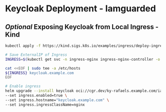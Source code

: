 # Keycloak Deployment - Iamguarded

## *Optional* Exposing Keycloak from Local Ingress - Kind

```bash
kubectl apply -f https://kind.sigs.k8s.io/examples/ingress/deploy-ingress-nginx.yaml

# Save ExternalIP of Ingress 
INGRESS=$(kubectl get svc -n ingress-nginx ingress-nginx-controller -o jsonpath='{.status.loadBalancer.ingress[0].ip}')

cat <<EOF | sudo tee -a /etc/hosts
${INGRESS} keycloak.example.com
EOF

# Enable ingress
helm upgrade --install keycloak oci://cgr.dev/ky-rafaels.example.com/iamguarded-charts/keycloak -n keycloak \
--set ingress.enabled=true \
--set ingress.hostname="keycloak.example.com" \
--set ingress.ingressClassName=nginx
```

<!-- eventually enable TLS for this as well -->
<!-- tls:
  enabled: false
  autoGenerated: false
  usePem: true
  passwordsSecret: "" -->
